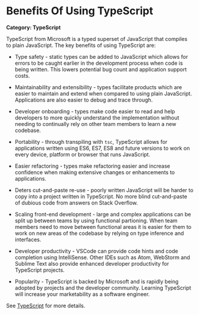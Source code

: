 # Benefits Of Using TypeScript

__Category: TypeScript__

TypeScript from Microsoft is a typed superset of JavaScript that compiles to plain JavaScript. The key benefits of using TypeScript are:

* Type safety - static types can be added to JavaScript which allows for errors to be caught earlier in the development process when code is being written. This lowers potential bug count and application support costs.

* Maintainability and extensibility - types facilitate products which are easier to maintain and extend when compared to using plain JavaScript. Applications are also easier to debug and trace through.

* Developer onboarding - types make code easier to read and help developers to more quickly understand the implementation without needing to continually rely on other team members to learn a new codebase.

* Portability - through transpiling with `tsc`, TypeScript allows for applications written using ES6, ES7, ES8 and future versions to work on every device, platform or browser that runs JavaScript.

* Easier refactoring - types make refactoring easier and increase confidence when making extensive changes or enhancements to applications.

* Deters cut-and-paste re-use - poorly written JavaScript will be harder to copy into a project written in TypeScript. No more blind cut-and-paste of dubious code from answers on Stack Overflow.

* Scaling front-end development - large and complex applications can be split up between teams by using functional partioning. When team members need to move between functional areas it is easier for them to work on new areas of the codebase by relying on type inference and interfaces.

* Developer productivity - VSCode can provide code hints and code completion using IntelliSense. Other IDEs such as Atom, WebStorm and Sublime Text also provide enhanced developer productivity for TypeScript projects.

* Popularity - TypeScript is backed by Microsoft and is rapidly being adopted by projects and the developer community. Learning TypeScript will increase your marketability as a software engineer. 

See [TypeScript](https://www.typescriptlang.org) for more details.